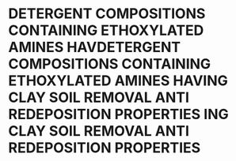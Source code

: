# DETERGENT COMPOSITIONS CONTAINING ETHOXYLATED AMINES HAVDETERGENT COMPOSITIONS CONTAINING ETHOXYLATED AMINES HAVING CLAY SOIL REMOVAL ANTI REDEPOSITION PROPERTIES ING CLAY SOIL REMOVAL ANTI REDEPOSITION PROPERTIES